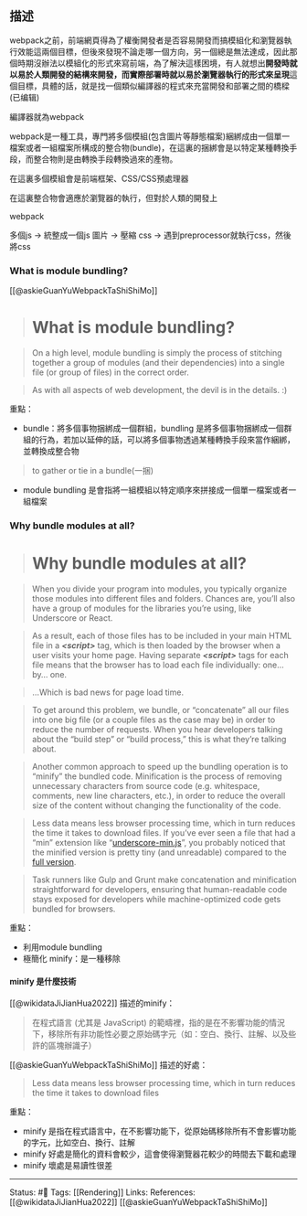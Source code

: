 ## 描述









 webpack之前，前端網頁得為了權衡開發者是否容易開發而搞模組化和瀏覽器執行效能這兩個目標，但後來發現不論走哪一個方向，另一個總是無法達成，因此那個時期沒辦法以模組化的形式來寫前端，為了解決這樣困境，有人就想出**開發時就以易於人類開發的結構來開發，而實際部署時就以易於瀏覽器執行的形式來呈現**這個目標，具體的話，就是找一個類似編譯器的程式來充當開發和部署之間的橋樑 (已编辑)

編譯器就為webpack


webpack是一種工具，專門將多個模組(包含圖片等靜態檔案)綑綁成由一個單一檔案或者一組檔案所構成的整合物(bundle)，在這裏的捆綁會是以特定某種轉換手段，而整合物則是由轉換手段轉換過來的產物。

在這裏多個模組會是前端框架、CSS/CSS預處理器

在這裏整合物會適應於瀏覽器的執行，但對於人類的開發上




webpack

多個js -> 統整成一個js
圖片 -> 壓縮
css -> 遇到preprocessor就執行css，然後將css


### What is module bundling?
[[@askieGuanYuWebpackTaShiShiMo]]
> # What is module bundling?

> On a high level, module bundling is simply the process of stitching together a group of modules (and their dependencies) into a single file (or group of files) in the correct order.

> As with all aspects of web development, the devil is in the details. :)

重點：
- bundle：將多個事物捆綁成一個群組，bundling 是將多個事物捆綁成一個群組的行為，若加以延伸的話，可以將多個事物透過某種轉換手段來當作綑綁，並轉換成整合物
> to gather or tie in a bundle(一捆)
- module bundling 是會指將一組模組以特定順序來拼接成一個單一檔案或者一組檔案


### Why bundle modules at all?

> # Why bundle modules at all?

> When you divide your program into modules, you typically organize those modules into different files and folders. Chances are, you’ll also have a group of modules for the libraries you’re using, like Underscore or React.

> As a result, each of those files has to be included in your main HTML file in a **_\<script\>_** tag, which is then loaded by the browser when a user visits your home page. Having separate **_\<script\>_** tags for each file means that the browser has to load each file individually: one… by… one.

> …Which is bad news for page load time.

> To get around this problem, we bundle, or “concatenate” all our files into one big file (or a couple files as the case may be) in order to reduce the number of requests. When you hear developers talking about the “build step” or “build process,” this is what they’re talking about.

> Another common approach to speed up the bundling operation is to “minify” the bundled code. Minification is the process of removing unnecessary characters from source code (e.g. whitespace, comments, new line characters, etc.), in order to reduce the overall size of the content without changing the functionality of the code.

> Less data means less browser processing time, which in turn reduces the time it takes to download files. If you’ve ever seen a file that had a “min” extension like “[underscore-min.js](https://github.com/jashkenas/underscore/blob/master/underscore-min.js)”, you probably noticed that the minified version is pretty tiny (and unreadable) compared to the [full version](https://github.com/jashkenas/underscore/blob/master/underscore.js).

> Task runners like Gulp and Grunt make concatenation and minification straightforward for developers, ensuring that human-readable code stays exposed for developers while machine-optimized code gets bundled for browsers.

重點：
- 利用module bundling
- 極簡化 minify：是一種移除

#### minify 是什麼技術
[[@wikidataJiJianHua2022]] 描述的minify：

> 在程式語言 (尤其是 JavaScript) 的範疇裡，指的是在不影響功能的情況下，移除所有非功能性必要之原始碼字元（如：空白、換行、註解、以及些許的區塊辦識子）

[[@askieGuanYuWebpackTaShiShiMo]] 描述的好處：
> Less data means less browser processing time, which in turn reduces the time it takes to download files

重點：
- minify 是指在程式語言中，在不影響功能下，從原始碼移除所有不會影響功能的字元，比如空白、換行、註解
- minify 好處是簡化的資料會較少，這會使得瀏覽器花較少的時間去下載和處理
- minify 壞處是易讀性很差

---
Status: #🌱 
Tags:
[[Rendering]]
Links:
References:
[[@wikidataJiJianHua2022]]
[[@askieGuanYuWebpackTaShiShiMo]]